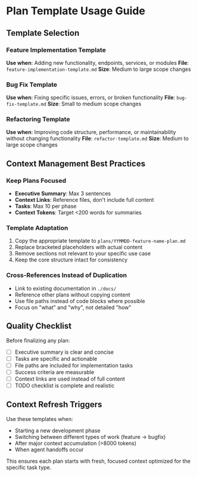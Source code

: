 # Plan Template Usage Guide

## Template Selection

### Feature Implementation Template
**Use when**: Adding new functionality, endpoints, services, or modules
**File**: `feature-implementation-template.md`
**Size**: Medium to large scope changes

### Bug Fix Template  
**Use when**: Fixing specific issues, errors, or broken functionality
**File**: `bug-fix-template.md`
**Size**: Small to medium scope changes

### Refactoring Template
**Use when**: Improving code structure, performance, or maintainability without changing functionality
**File**: `refactor-template.md` 
**Size**: Medium to large scope changes

## Context Management Best Practices

### Keep Plans Focused
- **Executive Summary**: Max 3 sentences
- **Context Links**: Reference files, don't include full content
- **Tasks**: Max 10 per phase
- **Context Tokens**: Target <200 words for summaries

### Template Adaptation
1. Copy the appropriate template to `plans/YYMMDD-feature-name-plan.md`
2. Replace bracketed placeholders with actual content
3. Remove sections not relevant to your specific use case
4. Keep the core structure intact for consistency

### Cross-References Instead of Duplication
- Link to existing documentation in `./docs/`
- Reference other plans without copying content
- Use file paths instead of code blocks where possible
- Focus on "what" and "why", not detailed "how"

## Quality Checklist

Before finalizing any plan:
- [ ] Executive summary is clear and concise
- [ ] Tasks are specific and actionable
- [ ] File paths are included for implementation tasks
- [ ] Success criteria are measurable
- [ ] Context links are used instead of full content
- [ ] TODO checklist is complete and realistic

## Context Refresh Triggers

Use these templates when:
- Starting a new development phase
- Switching between different types of work (feature → bugfix)
- After major context accumulation (>8000 tokens)
- When agent handoffs occur

This ensures each plan starts with fresh, focused context optimized for the specific task type.